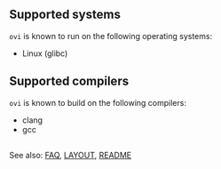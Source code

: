## Supported systems
`ovi` is known to run on the following operating systems:
* Linux (glibc)

## Supported compilers
`ovi` is known to build on the following compilers:
* clang
* gcc

##
See also:
[FAQ](FAQ.md), [LAYOUT](LAYOUT.md), [README](README.orig.md)

